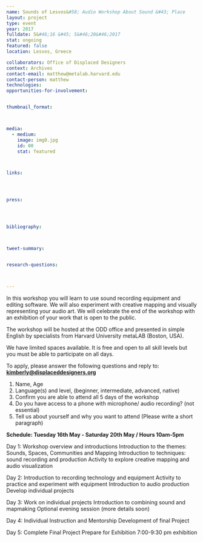 ```yaml
---
name: Sounds of Lesvos&#58; Audio Workshop About Sound &#43; Place
layout: project
type: event
year: 2017
fulldate: 5&#46;16 &#45; 5&#46;20&#46;2017
stat: ongoing
featured: false
location: Lesvos, Greece

collaborators: Office of Displaced Designers
context: Archives
contact-email: matthew@metalab.harvard.edu
contact-person: matthew
technologies: 
opportunities-for-involvement:


thumbnail_format:



media:
  - medium:
    image: img0.jpg
    id: 00
    stat: featured



links:




press:




bibliography:



tweet-summary:


research-questions:



---
```


In this workshop you will learn to use sound recording equipment and editing software. We will also experiment with creative mapping and visually representing your audio art. We will celebrate the end of the workshop with an exhibition of your work that is open to the public.  

The workshop will be hosted at the ODD office and presented in simple English by specialists from Harvard University metaLAB (Boston, USA).

We have limited spaces available. It is free and open to all skill levels but you must be able to participate on all days.

To apply, please answer the following questions and reply to: <a href="mailto:kimberly@displaceddesigners.org">**kimberly@displaceddesigners.org**</a>

1. Name, Age
2. Language(s) and level, (beginner, intermediate, advanced, native)
3. Confirm you are able to attend all 5 days of the workshop
4. Do you have access to a phone with microphone/ audio recording? (not essential)
5. Tell us about yourself and why you want to attend (Please write a short paragraph)

**Schedule: Tuesday 16th May - Saturday 20th May / Hours 10am-5pm**

Day 1:
Workshop overview and introductions
Introduction to the themes:  Sounds, Spaces, Communities and Mapping
Introduction to techniques: sound recording and production
Activity to explore creative mapping and audio visualization

Day 2:
Introduction to recording technology and equipment
Activity to practice and experiment with equipment
Introduction to audio production
Develop individual projects

Day 3:
Work on individual projects
Introduction to combining sound and mapmaking
Optional evening session (more details soon)

Day 4:
Individual Instruction and Mentorship
Development of final Project

Day 5:
Complete Final Project
Prepare for Exhibition
7:00-9:30 pm exhibition
